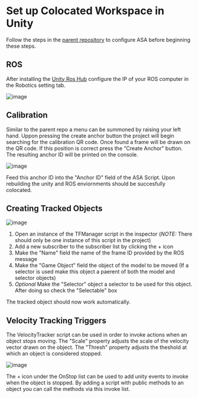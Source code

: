 # Set up Colocated Workspace in Unity
Follow the steps in the [parent repository](https://github.com/lagenuina/hololens_unity_asa) to configure ASA before beginning these steps.

## ROS
After installing the [Unity Ros Hub](https://github.com/Unity-Technologies/ROS-TCP-Endpoint) configure the IP of your ROS computer in the Robotics setting tab.

![image](https://github.com/dsaliba/hololens_unity_workspace/assets/69019487/4bb33d52-c9f0-4be7-9243-128d33f9958e)


## Calibration
Similar to the parent repo a menu can be summoned by raising your left hand. Uppon pressing the create anchor button the project will begin searching for the calibration QR code. Once found a frame will be drawn on the QR code. If this position is correct press the "Create Anchor" button. The resulting anchor ID will be printed on the console.

![image](https://github.com/dsaliba/hololens_unity_workspace/assets/69019487/19903e54-48e5-452b-8a2f-93b443ff3325)


Feed this anchor ID into the "Anchor ID" field of the ASA Script.
Upon rebuilding the unity and ROS enviornments should be succesfully colocated.

## Creating Tracked Objects
![image](https://github.com/dsaliba/hololens_unity_workspace/assets/69019487/340a50ef-4c94-4880-800c-13216e7e6b9f)

1. Open an instance of the TFManager script in the inspector (*NOTE:* There should only be one instance of this script in the project)
2. Add a new subscriber to the subscriber list by clicking the + icon
3. Make the "Name" field the name of the frame ID provided by the ROS message
4. Make the "Game Object" field the object of the model to be moved (If a selector is used make this object a paerent of both the model and selector objects)
5. *Optional* Make the "Selector" object a selector to be used for this object. After doing so check the "Selectable" box

The tracked object should now work automatically.

## Velocity Tracking Triggers
The VelocityTracker script can be used in order to invoke actions when an object stops moving. 
The "Scale" property adjusts the scale of the velocity vector drawn on the object. 
The "Thresh" property adjusts the theshold at which an object is considered stopped.

![image](https://github.com/dsaliba/hololens_unity_workspace/assets/69019487/afdb71fb-1f7e-4ff6-89b2-e029077ba30e)

The + icon under the OnStop list can be used to add unity events to invoke when the object is stopped. By adding a script with public methods to an object you can call the methods via this invoke list.




